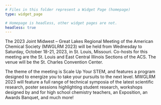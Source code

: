 ```yaml
---
# Files in this folder represent a Widget Page (homepage)
type: widget_page

# Homepage is headless, other widget pages are not.
headless: true
---
```

The 2023 Joint Midwest – Great Lakes Regional Meeting of the American Chemical Society (MWGLRM 2023) will be held from Wednesday to Saturday, October 18-21, 2023, in St. Louis, Missouri. Co-hosts for this meeting are the St. Louis and East Central Illinois Sections of the ACS. The venue will be the St. Charles Convention Center.

The theme of the meeting is Scale Up Your STEM, and features a program designed to energize you to take your pursuits to the next level. MWGLRM 2023 will feature a full range of technical symposia of the latest scientific research, poster sessions highlighting student research, workshops designed by and for high school chemistry teachers, an Exposition, an Awards Banquet, and much more!